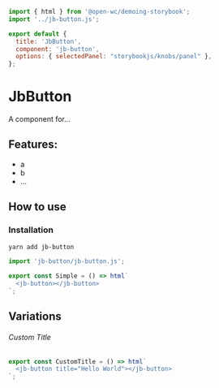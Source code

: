 ```js script
import { html } from '@open-wc/demoing-storybook';
import '../jb-button.js';

export default {
  title: 'JbButton',
  component: 'jb-button',
  options: { selectedPanel: "storybookjs/knobs/panel" },
};
```

# JbButton

A component for...

## Features:

- a
- b
- ...

## How to use

### Installation

```bash
yarn add jb-button
```

```js
import 'jb-button/jb-button.js';
```

```js preview-story
export const Simple = () => html`
  <jb-button></jb-button>
`;
```

## Variations

###### Custom Title

```js preview-story
export const CustomTitle = () => html`
  <jb-button title="Hello World"></jb-button>
`;
```
